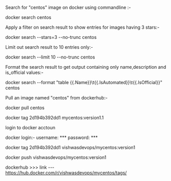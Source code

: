 Search for "centos" image on docker using commandline :-

docker search centos

Apply a filter on search result to show entries for images having 3 stars:-

docker search --stars=3 --no-trunc centos

Limit out search result to 10 entries only:-

docker search --limit 10 --no-trunc centos

Format the search result to get output containing only name,description and is_official values:-

docker search --format "table {{.Name}}\t{{.IsAutomated}}\t{{.IsOfficial}}" centos

Pull an image named "centos" from dockerhub:-

docker pull centos

docker tag 2d194b392dd1 mycentos:version1.1

login to docker acctoun 

docker login:-
username: ***
password: ***



docker tag 2d194b392dd1 vishwasdevops/mycentos:version1

docker push vishwasdevops/mycentos:version1

dockerhub >>> link --- https://hub.docker.com/r/vishwasdevops/mycentos/tags/
